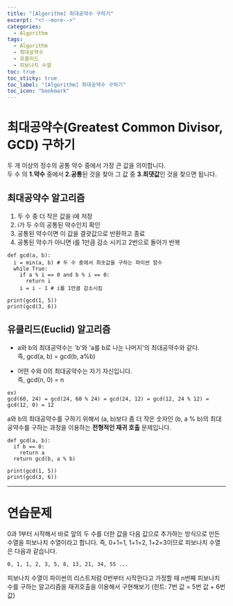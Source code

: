 ```yaml
---
title: "[Algorithm] 최대공약수 구하기"
excerpt: "<!--more-->"
categories:
  - Algorithm
tags:
  - Algorithm
  - 최대공약수
  - 유클리드
  - 피보나치 수열
toc: true
toc_sticky: true
toc_label: "[Algorithm] 최대공약수 구하기"
toc_icon: "bookmark"
---
```


# 최대공약수(Greatest Common Divisor, GCD) 구하기

두 개 이상의 정수의 공통 약수 중에서 가장 큰 값을 의미합니다.
<br>두 수 의 **1.약수** 중에서 **2.공통**된 것을 찾아 그 값 중 **3.최댓값**인 것을 찾으면 됩니다.

## 최대공약수 알고리즘

1. 두 수 중 더 작은 값을 i에 저장
2. i가 두 수의 공통된 약수인지 확인
3. 공통된 약수이면 이 값을 결괏값으로 반환하고 종료
4. 공통된 약수가 아니면 i를 1만큼 감소 시키고 2번으로 돌아가 반복

```
def gcd(a, b):
  i = min(a, b) # 두 수 중에서 최솟값을 구하는 파이썬 함수
  while True:
    if a % i == 0 and b % i == 0:
      return i
    i = i - 1 # i를 1만큼 감소시킴

print(gcd(1, 5))
print(gcd(3, 6))
```

## 유클리드(Euclid) 알고리즘

* a와 b의 최대공약수는 'b'와 'a를 b로 나눈 나머지'의 최대공약수와 같다.
<br>즉, gcd(a, b) = gcd(b, a%b)

* 어떤 수와 0의 최대공약수는 자기 자신입니다.
<br>즉, gcd(n, 0) = n

```
ex)
gcd(60, 24) = gcd(24, 60 % 24) = gcd(24, 12) = gcd(12, 24 % 12) = gcd(12, 0) = 12
```

a와 b의 최대공약수를 구하기 위해서 (a, b)보다 좀 더 작은 숫자인 (b, a % b)의 최대공약수를 구하는 과정을 이용하는 **전형적인 재귀 호출** 문제입니다.

```
def gcd(a, b):
  if b == 0:
    return a
  return gcd(b, a % b)

print(gcd(1, 5))
print(gcd(3, 6))
```

---

# 연습문제 

0과 1부터 시작해서 바로 앞의 두 수를 더한 값을 다음 값으로 추가하는 방식으로 만든 수열을 피보나치 수열이라고 합니다.
즉, 0+1=1, 1+1=2, 1+2=3이므로 피보나치 수열은 다음과 같습니다.

`0, 1, 1, 2, 3, 5, 8, 13, 21, 34, 55 ...`

피보나치 수열이 파이썬의 리스트처럼 0번부터 시작한다고 가정할 때 n번째 피보나치 수를 구하는 알고리즘을 재귀호출을 이용해서 구현해보기
(힌트: 7번 값 = 5번 값 + 6번 값)